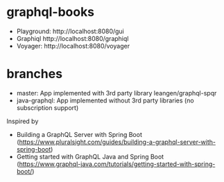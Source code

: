 # graphql-books

* Playground: http://localhost:8080/gui
* Graphiql http://localhost:8080/graphiql
* Voyager: http://localhost:8080/voyager

# branches

* master: App implemented with 3rd party library leangen/graphql-spqr
* java-graphql: App implemented without 3rd party libraries (no subscription support)

Inspired by 

* Building a GraphQL Server with Spring Boot (https://www.pluralsight.com/guides/building-a-graphql-server-with-spring-boot)
* Getting started with GraphQL Java and Spring Boot (https://www.graphql-java.com/tutorials/getting-started-with-spring-boot/)
